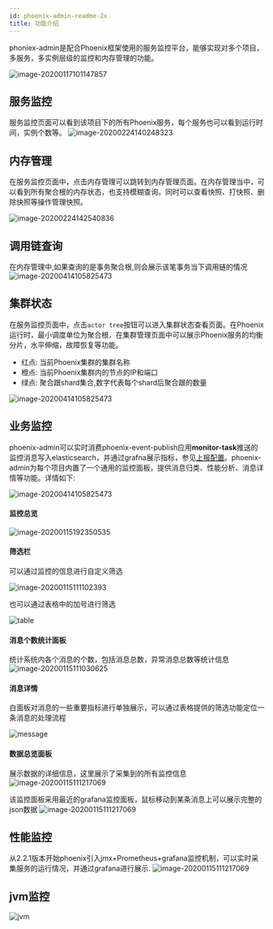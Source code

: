 ```yaml
---
id: phoenix-admin-readme-2x
title: 功能介绍
---
```


phoniex-admin是配合Phoenix框架使用的服务监控平台，能够实现对多个项目，多服务，多实例层级的监控和内存管理的功能。

![image-20200117101147857](../../assets/phoenix2.x/phoenix-admin/001.png)

## 服务监控

服务监控页面可以看到该项目下的所有Phoenix服务，每个服务也可以看到运行时间，实例个数等。
![image-20200224140248323](../../assets/phoenix2.x/phoenix-admin/007.png)

## 内存管理

在服务监控页面中，点击内存管理可以跳转到内存管理页面。在内存管理当中，可以看到所有聚合根的内存状态，也支持模糊查询。同时可以查看快照、打快照、删除快照等操作管理快照。

![image-20200224142540836](../../assets/phoenix2.x/phoenix-admin/008.png)

## 调用链查询

在内存管理中,如果查询的是事务聚合根,则会展示该笔事务当下调用链的情况
![image-20200414105825473](../../assets/phoenix2.x/phoenix-admin/027.png)


## 集群状态
在服务监控页面中，点击`actor tree`按钮可以进入集群状态查看页面。在Phoenix运行时，最小调度单位为聚合根，在集群管理页面中可以展示Phoenix服务的均衡分片，水平伸缩，故障恢复等功能。
- 红点: 当前Phoenix集群的集群名称
- 橙点: 当前Phoenix集群内的节点的IP和端口
- 绿点: 聚合跟shard集合,数字代表每个shard后聚合跟的数量

![image-20200414105825473](../../assets/phoenix2.x/phoenix-admin/009.png)


## 业务监控

phoenix-admin可以实时消费phoenix-event-publish应用**monitor-task**推送的监控消息写入elasticsearch，并通过grafna展示指标，参见[上报配置](./phoenix-admin-use-2x)。phoenix-admin为每个项目内置了一个通用的监控面板，提供消息归类、性能分析、消息详情等功能。详情如下:

![image-20200414105825473](../../assets/phoenix2.x/phoenix-admin/009.png)

#### 监控总览

![image-20200115192350535](../../assets/phoenix2.x/phoenix-admin/010.png)

#### 筛选栏
可以通过监控的信息进行自定义筛选

![image-20200115111102393](../../assets/phoenix2.x/phoenix-admin/011.png)

也可以通过表格中的加号进行筛选

![table](../../assets/phoenix2.x/phoenix-admin/018.png)

#### 消息个数统计面板
统计系统内各个消息的个数，包括消息总数，异常消息总数等统计信息
![image-20200115111030625](../../assets/phoenix2.x/phoenix-admin/012.png)

#### 消息详情

白面板对消息的一些重要指标进行单独展示，可以通过表格提供的筛选功能定位一条消息的处理流程

![message](../../assets/phoenix2.x/phoenix-admin/025.png)

#### 数据总览面板
展示数据的详细信息，这里展示了采集到的所有监控信息
![image-20200115111217069](../../assets/phoenix2.x/phoenix-admin/016.png)

该监控面板采用最近的grafana监控面板，鼠标移动到某条消息上可以展示完整的json数据
![image-20200115111217069](../../assets/phoenix2.x/phoenix-admin/017.png)

## 性能监控
从2.2.1版本开始phoenix引入jmx+Prometheus+grafana监控机制，可以实时采集服务的运行情况，并通过grafana进行展示.
![image-20200115111217069](../../assets/phoenix2.x/phoenix-admin/019.png)

## jvm监控
![jvm](../../assets/phoenix2.x/phoenix-admin/020.png)